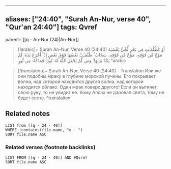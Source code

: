 
---
aliases: ["24:40", "Surah An-Nur, verse 40", "Qur'an 24:40"]
tags: Qvref
---

parent:: [[q - An-Nur (24)|An-Nur]]

> [!arabic]+ Surah An-Nur, Verse 40 (24:40)
> <span class="quran-arabic">أَوْ كَظُلُمَـٰتٍ فِى بَحْرٍ لُّجِّىٍّ يَغْشَىٰهُ مَوْجٌ مِّن فَوْقِهِۦ مَوْجٌ مِّن فَوْقِهِۦ سَحَابٌ ۚ ظُلُمَـٰتٌۢ بَعْضُهَا فَوْقَ بَعْضٍ إِذَآ أَخْرَجَ يَدَهُۥ لَمْ يَكَدْ يَرَىٰهَا ۗ وَمَن لَّمْ يَجْعَلِ ٱللَّهُ لَهُۥ نُورًا فَمَا لَهُۥ مِن نُّورٍ</span>
^arabic

> [!translation]+ Surah An-Nur, Verse 40 (24:40) - Translation
> Или же они подобны мраку в глубине морской пучины. Его покрывает волна, над которой находится другая волна, над которой находится облако. Один мрак поверх другого! Если он вытянет свою руку, то не увидит ее. Кому Аллах не даровал света, тому не будет света.
^translation



## Related notes
```dataview
LIST from [[q - 24 - 40]]
WHERE !contains(file.name, "q - ")
SORT file.name ASC
```

### Related verses (footnote backlinks)
```dataview
LIST FROM [[q - 24 - 40]] AND #Qvref
SORT file.name ASC
```

